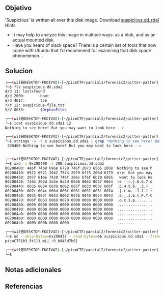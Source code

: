 ## Objetivo
'Suspicious' is written all over this disk image. Download [suspicious.dd.sda1](https://jupiter.challenges.picoctf.org/static/7d5935462933be5b7f4811098bed9f74/suspicious.dd.sda1)
Hints
- It may help to analyze this image in multiple ways: as a blob, and as an actual mounted disk.
- Have you heard of slack space? There is a certain set of tools that now come with Ubuntu that I'd recommend for examining that disk space phenomenon...
## Solucion

```bash
┌──(wil㉿DESKTOP-FKOIV4I)-[~/picoCTF/parcial2/forensic2/pitter-patter]
└─$ fls suspicious.dd.sda1
d/d 11: lost+found
d/d 2009:       boot
d/d 4017:       tce
r/r 12: suspicious-file.txt
V/V 8033:       $OrphanFiles

┌──(wil㉿DESKTOP-FKOIV4I)-[~/picoCTF/parcial2/forensic2/pitter-patter]
└─$ icat suspicious.dd.sda1 12
Nothing to see here! But you may want to look here -->

┌──(wil㉿DESKTOP-FKOIV4I)-[~/picoCTF/parcial2/forensic2/pitter-patter]
└─$ strings -a -t x suspicious.dd.sda1 | grep "Nothing to see here! But you may want to look here"
 200400 Nothing to see here! But you may want to look here -->


┌──(wil㉿DESKTOP-FKOIV4I)-[~/picoCTF/parcial2/forensic2/pitter-patter]
└─$ xxd -s 0x200400 -l 200 suspicious.dd.sda1
00200400: 4e6f 7468 696e 6720 746f 2073 6565 2068  Nothing to see h
00200410: 6572 6521 2042 7574 2079 6f75 206d 6179  ere! But you may
00200420: 2077 616e 7420 746f 206c 6f6f 6b20 6865   want to look he
00200430: 7265 202d 2d3e 0a7d 0036 0062 0037 0064  re -->.}.6.b.7.d
00200440: 0035 0034 0039 0062 005f 0033 003c 005f  .5.4.9.b._.3.<._
00200450: 007c 004c 006d 005f 0031 0031 0031 0074  .|.L.m._.1.1.1.t
00200460: 0035 005f 0033 0062 007b 0046 0054 0043  .5._.3.b.{.F.T.C
00200470: 006f 0063 0069 0070 0000 0000 0000 0000  .o.c.i.p........
00200480: 0000 0000 0000 0000 0000 0000 0000 0000  ................
00200490: 0000 0000 0000 0000 0000 0000 0000 0000  ................
002004a0: 0000 0000 0000 0000 0000 0000 0000 0000  ................
002004b0: 0000 0000 0000 0000 0000 0000 0000 0000  ................
002004c0: 0000 0000 0000 0000                      ........

┌──(wil㉿DESKTOP-FKOIV4I)-[~/picoCTF/parcial2/forensic2/pitter-patter]
└─$ od --skip-bytes=0x200437 --read-bytes=66 suspicious.dd.sda1 --format=c --address-radix=n --width=100 | sed "s/\\\0//g" | tr -d " " | rev
picoCTF{b3_5t111_mL|_<3_b945d7b6}

┌──(wil㉿DESKTOP-FKOIV4I)-[~/picoCTF/parcial2/forensic2/pitter-patter]
└─$
```

## Notas adicionales
## Referencias